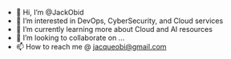 - 👋 Hi, I’m @JackObid
- 👀 I’m interested in DevOps, CyberSecurity, and Cloud services
- 🌱 I’m currently learning more about Cloud and AI resources 
- 💞️ I’m looking to collaborate on ...
- 📫 How to reach me @ jacqueobi@gmail.com

<!---
JackObid/JackObid is a ✨ special ✨ repository because its `README.md` (this file) appears on your GitHub profile.
You can click the Preview link to take a look at your changes.
--->
